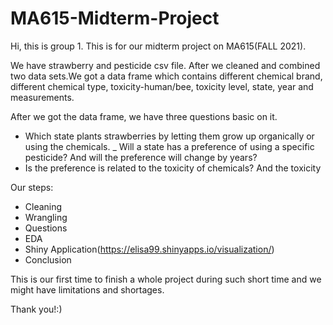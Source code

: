 # MA615-Midterm-Project
Hi, this is group 1.
This is for our midterm project on MA615(FALL 2021).

We have strawberry and pesticide csv file. After we cleaned and combined two data sets.We got a data frame which contains different chemical brand, different chemical type, toxicity-human/bee, toxicity level, state, year and measurements.

After we got the data frame, we have three questions basic on it.
- Which state plants strawberries by letting them grow up organically or using the chemicals.
_ Will a state has a preference of using a specific pesticide? And will the preference will change by years?
- Is the preference is related to the toxicity of chemicals? And the toxicity

Our steps:
- Cleaning
- Wrangling
- Questions
- EDA
- Shiny Application(https://elisa99.shinyapps.io/visualization/)
- Conclusion

This is our first time to finish a whole project during such short time and we might have limitations and shortages.

Thank you!:)
